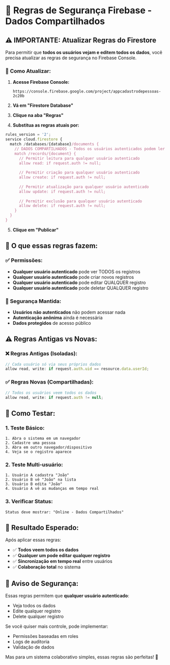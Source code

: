 # 🔐 Regras de Segurança Firebase - Dados Compartilhados

## ⚠️ IMPORTANTE: Atualizar Regras do Firestore

Para permitir que **todos os usuários vejam e editem todos os dados**, você precisa atualizar as regras de segurança no Firebase Console.

### 🔧 **Como Atualizar:**

1. **Acesse Firebase Console:**
   ```
   https://console.firebase.google.com/project/appcadastrodepessoas-2c20b
   ```

2. **Vá em "Firestore Database"**

3. **Clique na aba "Regras"**

4. **Substitua as regras atuais por:**

```javascript
rules_version = '2';
service cloud.firestore {
  match /databases/{database}/documents {
    // DADOS COMPARTILHADOS - Todos os usuários autenticados podem ler e escrever
    match /records/{document} {
      // Permitir leitura para qualquer usuário autenticado
      allow read: if request.auth != null;
      
      // Permitir criação para qualquer usuário autenticado
      allow create: if request.auth != null;
      
      // Permitir atualização para qualquer usuário autenticado
      allow update: if request.auth != null;
      
      // Permitir exclusão para qualquer usuário autenticado
      allow delete: if request.auth != null;
    }
  }
}
```

5. **Clique em "Publicar"**

## 🎯 **O que essas regras fazem:**

### ✅ **Permissões:**
- **Qualquer usuário autenticado** pode ver TODOS os registros
- **Qualquer usuário autenticado** pode criar novos registros
- **Qualquer usuário autenticado** pode editar QUALQUER registro
- **Qualquer usuário autenticado** pode deletar QUALQUER registro

### 🔐 **Segurança Mantida:**
- **Usuários não autenticados** não podem acessar nada
- **Autenticação anônima** ainda é necessária
- **Dados protegidos** de acesso público

## ⚠️ **Regras Antigas vs Novas:**

### ❌ **Regras Antigas (Isoladas):**
```javascript
// Cada usuário só via seus próprios dados
allow read, write: if request.auth.uid == resource.data.userId;
```

### ✅ **Regras Novas (Compartilhadas):**
```javascript
// Todos os usuários veem todos os dados
allow read, write: if request.auth != null;
```

## 🧪 **Como Testar:**

### 1. **Teste Básico:**
```
1. Abra o sistema em um navegador
2. Cadastre uma pessoa
3. Abra em outro navegador/dispositivo
4. Veja se o registro aparece
```

### 2. **Teste Multi-usuário:**
```
1. Usuário A cadastra "João"
2. Usuário B vê "João" na lista
3. Usuário B edita "João"
4. Usuário A vê as mudanças em tempo real
```

### 3. **Verificar Status:**
```
Status deve mostrar: "Online - Dados Compartilhados"
```

## 🎉 **Resultado Esperado:**

Após aplicar essas regras:
- ✅ **Todos veem todos os dados**
- ✅ **Qualquer um pode editar qualquer registro**
- ✅ **Sincronização em tempo real** entre usuários
- ✅ **Colaboração total** no sistema

## 🚨 **Aviso de Segurança:**

Essas regras permitem que **qualquer usuário autenticado**:
- Veja todos os dados
- Edite qualquer registro
- Delete qualquer registro

Se você quiser mais controle, pode implementar:
- Permissões baseadas em roles
- Logs de auditoria
- Validação de dados

Mas para um sistema colaborativo simples, essas regras são perfeitas! 🎯